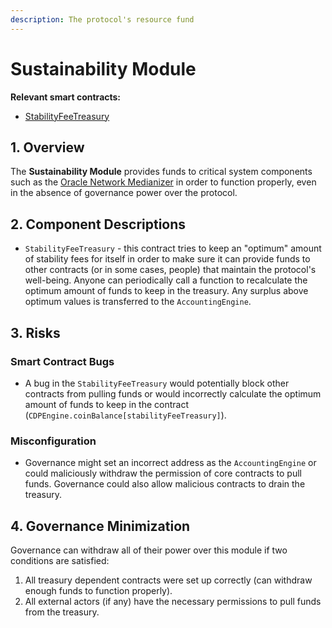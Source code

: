 ```yaml
---
description: The protocol's resource fund
---
```


# Sustainability Module

**Relevant smart contracts:**

* [StabilityFeeTreasury](https://github.com/reflexer-labs/geb/blob/master/src/StabilityFeeTreasury.sol)

## 1. Overview

The **Sustainability Module** provides funds to critical system components such as the [Oracle Network Medianizer](https://reflexer-labs.gitbook.io/geb/system-contracts/oracle-module/medianizer/oracle-network-medianizer) in order to function properly, even in the absence of governance power over the protocol.

## 2. Component Descriptions

* `StabilityFeeTreasury` - this contract tries to keep an "optimum" amount of stability fees for itself in order to make sure it can provide funds to other contracts \(or in some cases, people\) that maintain the protocol's well-being. Anyone can periodically call a function to recalculate the optimum amount of funds to keep in the treasury. Any surplus above optimum values is transferred to the `AccountingEngine`.

## 3. Risks

### Smart Contract Bugs <a id="coding-errors"></a>

* A bug in the `StabilityFeeTreasury` would potentially block other contracts from pulling funds or would incorrectly calculate the optimum amount of funds to keep in the contract \(`CDPEngine.coinBalance[stabilityFeeTreasury]`\).

### Misconfiguration

* Governance might set an incorrect address as the `AccountingEngine` or could maliciously withdraw the permission of core contracts to pull funds. Governance could also allow malicious contracts to drain the treasury.

## 4. Governance Minimization

Governance can withdraw all of their power over this module if two conditions are satisfied:

1. All treasury dependent contracts were set up correctly \(can withdraw enough funds to function properly\).
2. All external actors \(if any\) have the necessary permissions to pull funds from the treasury.

